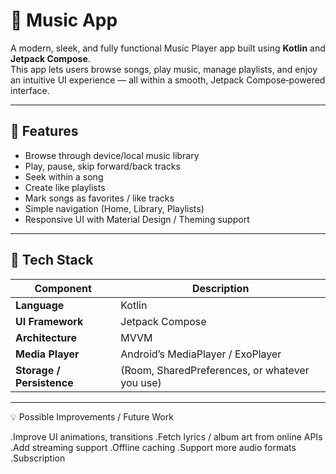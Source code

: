 # 🎵 Music App

A modern, sleek, and fully functional Music Player app built using **Kotlin** and **Jetpack Compose**.  
This app lets users browse songs, play music, manage playlists, and enjoy an intuitive UI experience — all within a smooth, Jetpack Compose‑powered interface.

---

## 🚀 Features

- Browse through device/local music library  
- Play, pause, skip forward/back tracks  
- Seek within a song  
- Create like playlists  
- Mark songs as favorites / like tracks  
- Simple navigation (Home, Library, Playlists)  
- Responsive UI with Material Design / Theming support  

---

## 📁 Tech Stack

| Component | Description |
|-----------|-------------|
| **Language** | Kotlin |
| **UI Framework** | Jetpack Compose |
| **Architecture** | MVVM |
| **Media Player** | Android’s MediaPlayer / ExoPlayer  |
| **Storage / Persistence** | (Room, SharedPreferences, or whatever you use) |

---

💡 Possible Improvements / Future Work

   .Improve UI animations, transitions
   .Fetch lyrics / album art from online APIs
   .Add streaming support
   .Offline caching
   .Support more audio formats
   .Subscription
